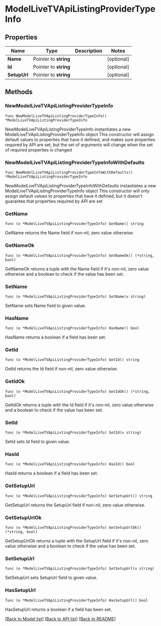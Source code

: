 # ModelLiveTVApiListingProviderTypeInfo

## Properties

Name | Type | Description | Notes
------------ | ------------- | ------------- | -------------
**Name** | Pointer to **string** |  | [optional] 
**Id** | Pointer to **string** |  | [optional] 
**SetupUrl** | Pointer to **string** |  | [optional] 

## Methods

### NewModelLiveTVApiListingProviderTypeInfo

`func NewModelLiveTVApiListingProviderTypeInfo() *ModelLiveTVApiListingProviderTypeInfo`

NewModelLiveTVApiListingProviderTypeInfo instantiates a new ModelLiveTVApiListingProviderTypeInfo object
This constructor will assign default values to properties that have it defined,
and makes sure properties required by API are set, but the set of arguments
will change when the set of required properties is changed

### NewModelLiveTVApiListingProviderTypeInfoWithDefaults

`func NewModelLiveTVApiListingProviderTypeInfoWithDefaults() *ModelLiveTVApiListingProviderTypeInfo`

NewModelLiveTVApiListingProviderTypeInfoWithDefaults instantiates a new ModelLiveTVApiListingProviderTypeInfo object
This constructor will only assign default values to properties that have it defined,
but it doesn't guarantee that properties required by API are set

### GetName

`func (o *ModelLiveTVApiListingProviderTypeInfo) GetName() string`

GetName returns the Name field if non-nil, zero value otherwise.

### GetNameOk

`func (o *ModelLiveTVApiListingProviderTypeInfo) GetNameOk() (*string, bool)`

GetNameOk returns a tuple with the Name field if it's non-nil, zero value otherwise
and a boolean to check if the value has been set.

### SetName

`func (o *ModelLiveTVApiListingProviderTypeInfo) SetName(v string)`

SetName sets Name field to given value.

### HasName

`func (o *ModelLiveTVApiListingProviderTypeInfo) HasName() bool`

HasName returns a boolean if a field has been set.

### GetId

`func (o *ModelLiveTVApiListingProviderTypeInfo) GetId() string`

GetId returns the Id field if non-nil, zero value otherwise.

### GetIdOk

`func (o *ModelLiveTVApiListingProviderTypeInfo) GetIdOk() (*string, bool)`

GetIdOk returns a tuple with the Id field if it's non-nil, zero value otherwise
and a boolean to check if the value has been set.

### SetId

`func (o *ModelLiveTVApiListingProviderTypeInfo) SetId(v string)`

SetId sets Id field to given value.

### HasId

`func (o *ModelLiveTVApiListingProviderTypeInfo) HasId() bool`

HasId returns a boolean if a field has been set.

### GetSetupUrl

`func (o *ModelLiveTVApiListingProviderTypeInfo) GetSetupUrl() string`

GetSetupUrl returns the SetupUrl field if non-nil, zero value otherwise.

### GetSetupUrlOk

`func (o *ModelLiveTVApiListingProviderTypeInfo) GetSetupUrlOk() (*string, bool)`

GetSetupUrlOk returns a tuple with the SetupUrl field if it's non-nil, zero value otherwise
and a boolean to check if the value has been set.

### SetSetupUrl

`func (o *ModelLiveTVApiListingProviderTypeInfo) SetSetupUrl(v string)`

SetSetupUrl sets SetupUrl field to given value.

### HasSetupUrl

`func (o *ModelLiveTVApiListingProviderTypeInfo) HasSetupUrl() bool`

HasSetupUrl returns a boolean if a field has been set.


[[Back to Model list]](../README.md#documentation-for-models) [[Back to API list]](../README.md#documentation-for-api-endpoints) [[Back to README]](../README.md)


